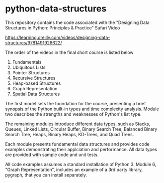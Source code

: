 # python-data-structures
This repository contains the code associated with the "Designing Data Structures in Python: Principles &amp; Practice" Safari Video

https://learning.oreilly.com/videos/designing-data-structures/9781491928622/

The order of the videos in the final short course is listed below

   1. Fundamentals
   2. Ubiquitous Lists
   3. Pointer Structures
   4. Recursive Structures
   5. Heap-based Structures
   6. Graph Representation
   7. Spatial Data Structures

The first model sets the foundation for the course, presenting a brief
synopsis of the Python built-in types and time complexity analysis. Module
two describes the strengths and weaknesses of Python's list type.

The remaining modules introduce different data types, such as Stacks,
Queues, Linked Lists, Circular Buffer, Binary Search Tree, Balanced Binary
Search Tree, Heaps, Binary Heaps, KD-Trees, and Quad Trees.

Each module presents fundamental data structures and provides code examples
demonstrating their applciation and performance. All data types are
provided with sample code and unit tests.

All code examples assumes a standard installation of Python 3.  Module 6,
"Graph Representation", includes an example of a 3rd party library,
pygraph, that you can install separately.
